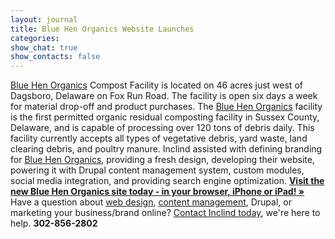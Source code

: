 ```yaml
---
layout: journal
title: Blue Hen Organics Website Launches
categories: 
show_chat: true
show_contacts: false
---
```


<a href="http://www.bluehenorganics.com" target="_blank">Blue Hen Organics</a> Compost Facility is located on 46 acres just west of Dagsboro, Delaware on Fox Run Road. The facility is open six days a week for material drop-off and product purchases. The <a href="http://www.bluehenorganics.com" target="_blank">Blue Hen Organics</a> facility is the first permitted organic residual composting facility in Sussex County, Delaware, and is capable of processing over 120 tons of debris daily. This facility currently accepts all types of vegetative debris, yard waste, land clearing debris, and poultry manure. Inclind assisted with defining branding for <a href="http://www.bluehenorganics.com" target="_blank">Blue Hen Organics</a>, providing a fresh design, developing their website, powering it with Drupal content management system, custom modules, social media integration, and providing search engine optimization. <strong><a href="http://www.bluehenorganics.com" target="_blank">Visit the new Blue Hen Organics site today - in your browser, iPhone or iPad! &raquo;</a></strong> Have a question about <a href="/our-work/index.htm">web design</a>, <a href="/portfolio.htm">content management</a>, Drupal, or marketing your business/brand online? <a href="/contact-us.htm">Contact Inclind today</a>, we&#39;re here to help. <strong>302-856-2802</strong>